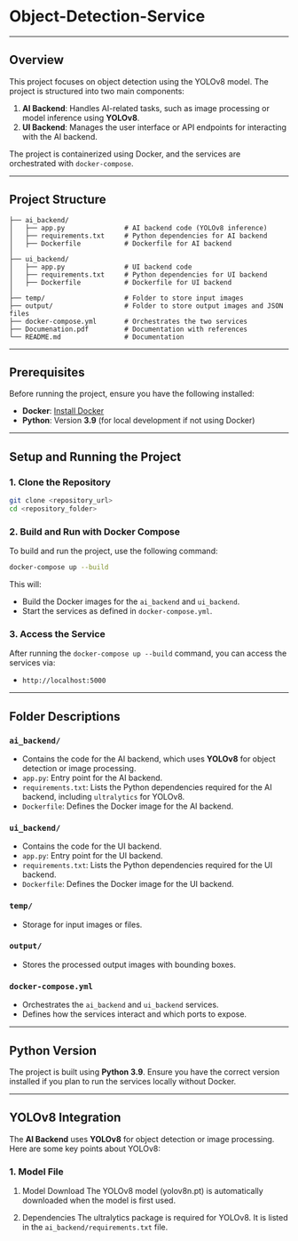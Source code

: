 # Object-Detection-Service




---

## Overview

This project focuses on object detection using the YOLOv8 model. The project is structured into two main components:

1. **AI Backend**: Handles AI-related tasks, such as image processing or model inference using **YOLOv8**.
2. **UI Backend**: Manages the user interface or API endpoints for interacting with the AI backend.

The project is containerized using Docker, and the services are orchestrated with `docker-compose`.

---

## Project Structure

```
├── ai_backend/
│   ├── app.py               # AI backend code (YOLOv8 inference)
│   ├── requirements.txt     # Python dependencies for AI backend
│   ├── Dockerfile           # Dockerfile for AI backend
│
├── ui_backend/
│   ├── app.py               # UI backend code
│   ├── requirements.txt     # Python dependencies for UI backend
│   ├── Dockerfile           # Dockerfile for UI backend
│
├── temp/                    # Folder to store input images
├── output/                  # Folder to store output images and JSON files
├── docker-compose.yml       # Orchestrates the two services
├── Documenation.pdf         # Documentation with references 
└── README.md                # Documentation
```

---

## Prerequisites

Before running the project, ensure you have the following installed:

- **Docker**: [Install Docker](https://docs.docker.com/get-docker/)
- **Python**: Version **3.9** (for local development if not using Docker)

---

## Setup and Running the Project

### 1. Clone the Repository

```bash
git clone <repository_url>
cd <repository_folder>
```

### 2. Build and Run with Docker Compose

To build and run the project, use the following command:

```bash
docker-compose up --build
```

This will:
- Build the Docker images for the `ai_backend` and `ui_backend`.
- Start the services as defined in `docker-compose.yml`.

### 3. Access the Service



After running the `docker-compose up --build` command, you can access the services via:
- `http://localhost:5000`
  

---

## Folder Descriptions

### `ai_backend/`
- Contains the code for the AI backend, which uses **YOLOv8** for object detection or image processing.
- `app.py`: Entry point for the AI backend.
- `requirements.txt`: Lists the Python dependencies required for the AI backend, including `ultralytics` for YOLOv8.
- `Dockerfile`: Defines the Docker image for the AI backend.

### `ui_backend/`
- Contains the code for the UI backend.
- `app.py`: Entry point for the UI backend.
- `requirements.txt`: Lists the Python dependencies required for the UI backend.
- `Dockerfile`: Defines the Docker image for the UI backend.

### `temp/`
- Storage for input images or files.

### `output/`
- Stores the processed output images with bounding boxes.

### `docker-compose.yml`
- Orchestrates the `ai_backend` and `ui_backend` services.
- Defines how the services interact and which ports to expose.

---

## Python Version

The project is built using **Python 3.9**. Ensure you have the correct version installed if you plan to run the services locally without Docker.

---

## YOLOv8 Integration

The **AI Backend** uses **YOLOv8** for object detection or image processing. Here are some key points about YOLOv8:

### 1. Model File
1. Model Download
The YOLOv8 model (yolov8n.pt) is automatically downloaded when the model is first used.

2. Dependencies
The ultralytics package is required for YOLOv8. It is listed in the `ai_backend/requirements.txt` file.

